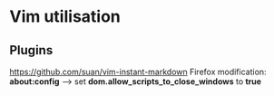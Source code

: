 # Vim utilisation

## Plugins
  https://github.com/suan/vim-instant-markdown
  Firefox modification: **about:config** --> set **dom.allow_scripts_to_close_windows** to **true**
